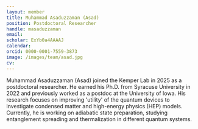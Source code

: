 ```yaml
---
layout: member
title: Muhammad Asaduzzaman (Asad)
position: Postdoctoral Researcher
handle: masaduzzaman
email:
scholar: ExYb0a4AAAAJ
calendar:
orcid: 0000-0001-7559-3873
image: /images/team/asad.jpg
cv: 
---
```


Muhammad Asaduzzaman (Asad) joined the Kemper Lab in 2025 as a postdoctoral researcher. He earned his Ph.D. from Syracuse University in 2022 and  previously worked as a postdoc at the University of Iowa. His research focuses on improving 'utility' of the quantum devices to investigate condensed matter and high-energy physics (HEP) models. Currently, he is working on adiabatic state preparation, studying entanglement spreading and thermalization in different quantum systems.
